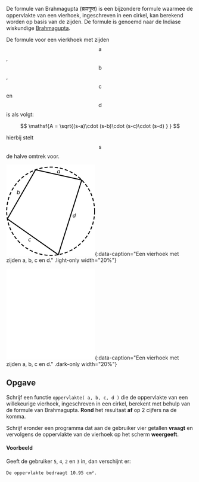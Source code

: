 De formule van Brahmagupta (ब्रह्मगुप्त) is een bijzondere formule waarmee de oppervlakte van een vierhoek, ingeschreven in een cirkel, kan berekend worden op basis van de zijden. De formule is genoemd naar de Indiase wiskundige <a href="https://nl.wikipedia.org/wiki/Brahmagupta" target="_blank">Brahmagupta</a>.

De formule voor een vierkhoek met zijden $$\mathsf{a}$$, $$\mathsf{b}$$, $$\mathsf{c}$$ en $$\mathsf{d}$$ is als volgt:

$$
    \mathsf{A = \sqrt{(s-a)\cdot (s-b)\cdot (s-c)\cdot (s-d) } }
$$

hierbij stelt $$\mathsf{s}$$ de halve omtrek voor.

![Een vierhoek met zijden a, b, c en d.](media/image.png "Een vierhoek met zijden a, b, c en d."){:data-caption="Een vierhoek met zijden a, b, c en d." .light-only width="20%"}

![Een vierhoek met zijden a, b, c en d.](media/image_dark.png "Een vierhoek met zijden a, b, c en d."){:data-caption="Een vierhoek met zijden a, b, c en d." .dark-only width="20%"}

## Opgave
Schrijf een functie `oppervlakte( a, b, c, d )` die de oppervlakte van een willekeurige vierhoek, ingeschreven in een cirkel, berekent met behulp van de formule van Brahmagupta. **Rond** het resultaat **af** op 2 cijfers na de komma.

Schrijf eronder een programma dat aan de gebruiker vier getallen **vraagt** en vervolgens de oppervlakte van de vierhoek op het scherm **weergeeft**.

#### Voorbeeld

Geeft de gebruiker `5`, `4`, `2` en `3` in, dan verschijnt er:
```
De oppervlakte bedraagt 10.95 cm².
```